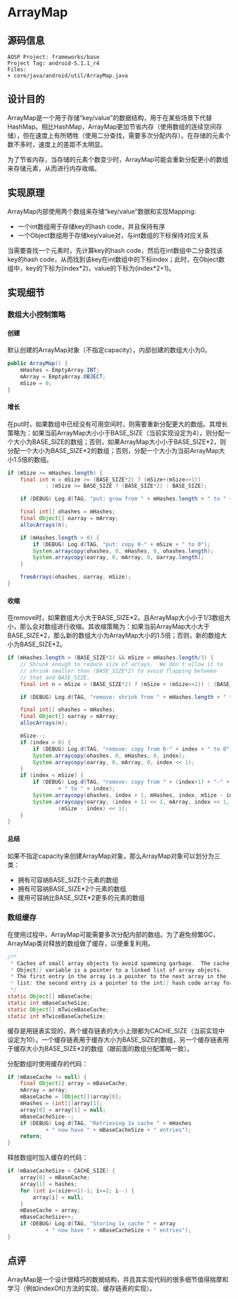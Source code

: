 # ArrayMap

## 源码信息

```
AOSP Project: frameworks/base
Project Tag: android-5.1.1_r4
Files:
+ core/java/android/util/ArrayMap.java
```

## 设计目的

ArrayMap是一个用于存储“key/value”的数据结构，用于在某些场景下代替HashMap。相比HashMap，ArrayMap更加节省内存（使用数组的连续空间存储），但在速度上有所牺牲（使用二分查找，需要多次分配内存）。在存储的元素个数不多时，速度上的差距不太明显。

为了节省内存，当存储的元素个数变少时，ArrayMap可能会重新分配更小的数组来存储元素，从而进行内存收缩。

## 实现原理

ArrayMap内部使用两个数组来存储“key/value”数据和实现Mapping:

+ 一个int数组用于存储key的hash code，并且保持有序
+ 一个Object数组用于存储key/value对，与int数组的下标保持对应关系

当需要查找一个元素时，先计算key的hash code，然后在int数组中二分查找该key的hash code，从而找到该key在int数组中的下标index；此时，在Object数组中，key的下标为(index\*2)，value的下标为(index\*2+1)。

## 实现细节

### 数组大小控制策略

#### 创建

默认创建的ArrayMap对象（不指定capacity），内部创建的数组大小为0。

```java
public ArrayMap() {
    mHashes = EmptyArray.INT;
    mArray = EmptyArray.OBJECT;
    mSize = 0;
}
```

#### 增长

在put时，如果数组中已经没有可用空间时，则需要重新分配更大的数组。其增长策略为：如果当前ArrayMap大小小于BASE_SIZE（当前实现设定为4），则分配一个大小为BASE_SIZE的数组；否则，如果ArrayMap大小小于BASE_SIZE\*2，则分配一个大小为BASE_SIZE\*2的数组；否则，分配一个大小为当前ArrayMap大小1.5倍的数组。

```java
if (mSize >= mHashes.length) {
    final int n = mSize >= (BASE_SIZE*2) ? (mSize+(mSize>>1))
            : (mSize >= BASE_SIZE ? (BASE_SIZE*2) : BASE_SIZE);

    if (DEBUG) Log.d(TAG, "put: grow from " + mHashes.length + " to " + n);

    final int[] ohashes = mHashes;
    final Object[] oarray = mArray;
    allocArrays(n);

    if (mHashes.length > 0) {
        if (DEBUG) Log.d(TAG, "put: copy 0-" + mSize + " to 0");
        System.arraycopy(ohashes, 0, mHashes, 0, ohashes.length);
        System.arraycopy(oarray, 0, mArray, 0, oarray.length);
    }

    freeArrays(ohashes, oarray, mSize);
}
```

#### 收缩

在remove时，如果数组大小大于BASE_SIZE\*2，且ArrayMap大小小于1/3数组大小，那么会对数组进行收缩。其收缩策略为：如果当前ArrayMap大小大于BASE_SIZE\*2，那么新的数组大小为ArrayMap大小的1.5倍；否则，新的数组大小为BASE_SIZE*2。

```java
if (mHashes.length > (BASE_SIZE*2) && mSize < mHashes.length/3) {
    // Shrunk enough to reduce size of arrays.  We don't allow it to
    // shrink smaller than (BASE_SIZE*2) to avoid flapping between
    // that and BASE_SIZE.
    final int n = mSize > (BASE_SIZE*2) ? (mSize + (mSize>>1)) : (BASE_SIZE*2);

    if (DEBUG) Log.d(TAG, "remove: shrink from " + mHashes.length + " to " + n);

    final int[] ohashes = mHashes;
    final Object[] oarray = mArray;
    allocArrays(n);

    mSize--;
    if (index > 0) {
        if (DEBUG) Log.d(TAG, "remove: copy from 0-" + index + " to 0");
        System.arraycopy(ohashes, 0, mHashes, 0, index);
        System.arraycopy(oarray, 0, mArray, 0, index << 1);
    }
    if (index < mSize) {
        if (DEBUG) Log.d(TAG, "remove: copy from " + (index+1) + "-" + mSize
                + " to " + index);
        System.arraycopy(ohashes, index + 1, mHashes, index, mSize - index);
        System.arraycopy(oarray, (index + 1) << 1, mArray, index << 1,
                (mSize - index) << 1);
    }
}
```
#### 总结

如果不指定capacity来创建ArrayMap对象，那么ArrayMap对象可以划分为三类：

+ 拥有可容纳BASE_SIZE个元素的数组
+ 拥有可容纳BASE_SIZE\*2个元素的数组
+ 援用可容纳比BASE_SIZE\*2更多的元素的数组


### 数组缓存

在使用过程中，ArrayMap可能需要多次分配内部的数组。为了避免频繁GC，ArrayMap类对释放的数组做了缓存，以便重复利用。

```java
/**
 * Caches of small array objects to avoid spamming garbage.  The cache
 * Object[] variable is a pointer to a linked list of array objects.
 * The first entry in the array is a pointer to the next array in the
 * list; the second entry is a pointer to the int[] hash code array for it.
 */
static Object[] mBaseCache;
static int mBaseCacheSize;
static Object[] mTwiceBaseCache;
static int mTwiceBaseCacheSize;
```

缓存是用链表实现的，两个缓存链表的大小上限都为CACHE_SIZE（当前实现中设定为10）。一个缓存链表用于缓存大小为BASE_SIZE的数组，另一个缓存链表用于缓存大小为BASE_SIZE\*2的数组（跟前面的数组分配策略一致）。

分配数组时使用缓存的代码：

```java
if (mBaseCache != null) {
    final Object[] array = mBaseCache;
    mArray = array;
    mBaseCache = (Object[])array[0];
    mHashes = (int[])array[1];
    array[0] = array[1] = null;
    mBaseCacheSize--;
    if (DEBUG) Log.d(TAG, "Retrieving 1x cache " + mHashes
            + " now have " + mBaseCacheSize + " entries");
    return;
}
```

释放数组时加入缓存的代码：

```java
if (mBaseCacheSize < CACHE_SIZE) {
    array[0] = mBaseCache;
    array[1] = hashes;
    for (int i=(size<<1)-1; i>=2; i--) {
        array[i] = null;
    }
    mBaseCache = array;
    mBaseCacheSize++;
    if (DEBUG) Log.d(TAG, "Storing 1x cache " + array
            + " now have " + mBaseCacheSize + " entries");
}
```

## 点评

ArrayMap是一个设计很精巧的数据结构，并且其实现代码的很多细节值得揣摩和学习（例如indexOf()方法的实现、缓存链表的实现）。
